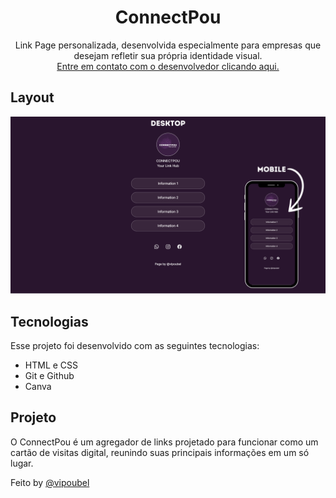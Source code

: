 <h1 align="center"> ConnectPou </h1>

<p align="center">
Link Page  personalizada, desenvolvida especialmente para empresas que desejam refletir sua própria identidade visual. <br/>
<a href="https://wa.me/5527992341557">Entre em contato com o desenvolvedor clicando aqui.</a>
</p>

## Layout

<img src="./assets/layout.png" alt="Perfil" />

## Tecnologias

Esse projeto foi desenvolvido com as seguintes tecnologias:

- HTML e CSS
- Git e Github
- Canva

## Projeto

O ConnectPou é um agregador de links projetado para funcionar como um cartão de visitas digital, reunindo suas principais informações em um só lugar.

Feito by <a href="https://www.instagram.com/vipoubel">@vipoubel</a>
